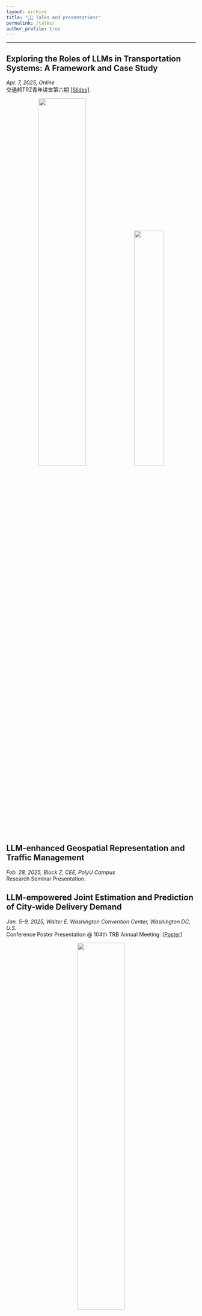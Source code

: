 ```yaml
---
layout: archive
title: "👨‍💻 Talks and presentations"
permalink: /talks/
author_profile: true
---
```


---

## Exploring the Roles of LLMs in Transportation Systems: A Framework and Case Study
_Apr. 7, 2025, Online_ \
交通邦TRZ青年讲堂第六期 [[Slides]](../_talks/LLM4TR-NIE-Tong.pdf).
<center>
  <img src="../images/交通邦talk_0.png" width="50%" />
  <img src="../images/交通邦talk.png" width="40%" />
</center>



## LLM-enhanced Geospatial Representation and Traffic Management
_Feb. 28, 2025, Block Z, CEE, PolyU Campus_ \
Research Seminar Presentation.


## LLM-empowered Joint Estimation and Prediction of City-wide Delivery Demand
_Jan. 5–9, 2025, Walter E. Washington Convention Center, Washington DC, U.S._ \
Conference Poster Presentation @ 104th TRB Annual Meeting. [[Poster]](../images/TRB_poster2_LLM.pdf)

<center>
  <img src="../images/1e857800e5c0b1b5abe0c6902af65da.jpg" width="50%" />
</center>


## Spatiotemporal Implicit Neural Representations for Traffic Data Imputation
_Dec. 9-10 2024, InterContinental Grand Stanford, Tsimshatsui East, Hong Kong_ \
Conference Poster Presentation @ The 28th International Conference of Hong Kong Society for Transportation Studies (HKSTS 2024). [[Poster]](../images/INR-TRC_poster.pdf)

<center>
  <img src="../images/d643759ccc0d3fd964a7c6de096f86b.jpg" width="30%" />
</center>

## Channel-aware Low-rank Adaptation for Time Series Forecasting
_Oct. 21–25, 2024, Boise Centre, Boise, Idaho, USA_ \
Conference Poster Presentation @ 33rd ACM International Conference on Information and Knowledge Management (CIKM'24). [[Poster]](../images/CIKM_poster_SP62.pdf)


## Generalizable Implicit Neural Representations as a Universal Traffic Data Learner
_Sep. 2-4, 2024, Cultural Conference Center of Heraklion in Crete, Greece_ \
Conference Podium Presentation @ The Conference in Emerging Technologies in Transportation Systems (TRC-30). [[Paper]](https://doi.org/10.48550/arXiv.2406.08743)

<center>
  <img src="../images/cbb5b622894f295587eb4eb1f70d9a8.jpg" width="50%" />
</center>


## Low-rankness Induced Transformers for Generalizable Spatiotemporal Imputation
_Aug. 25-29 2024, CCIB, Barcelona, Spain_ \
Conference Podium Presentation @ The 30th ACM SIGKDD Conference on Knowledge Discovery and Data Mining (KDD'24). [[Video]](https://www.youtube.com/watch?v=_NVDAOm3BV0)


<center>
  <img src="../images/459e4d0791b99dd0776050a9da26ceb.jpg" width="40%" />
  <img src="../images/28ccde17a68b8df37fc43ce89c91b96.jpg" width="40%" />
</center>
